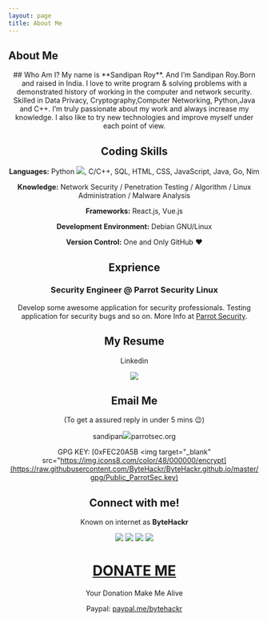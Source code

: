 ```yaml
---
layout: page
title: About Me
---
```


About Me
--------
<center>
## Who Am I?
My name is **Sandipan Roy**. And I’m Sandipan Roy.Born and raised in India. I love to write program & solving problems with a demonstrated history of working in the computer and network security. Skilled in Data Privacy, Cryptography,Computer Networking, Python,Java and C++. I’m truly passionate about my work and always increase my knowledge. I also like to try new technologies and improve myself under each point of view.


## Coding Skills
**Languages:**  Python [<img src="https://img.icons8.com/color/30/000000/snake.png">](), C/C++, SQL, HTML, CSS, JavaScript, Java, Go, Nim

**Knowledge:** Network Security / Penetration Testing / Algorithm / Linux Administration / Malware Analysis

**Frameworks:** React.js, Vue.js

**Development Environment:** Debian GNU/Linux

**Version Control:**  One and Only GitHub :heart:

## Exprience

### Security Engineer @ Parrot Security Linux
Develop some awesome application for security professionals.
Testing application for security bugs and so on.
More Info at [Parrot Security](https://parrotsec.org/).

## My Resume
Linkedin


[<img target="_blank" src="https://img.icons8.com/clouds/100/000000/resume.png">](https://www.linkedin.com/in/bytehackr/) 



## Email Me
(To get a assured reply in under 5 mins :wink:)

sandipan[<img target="_blank" src="https://img.icons8.com/color/48/000000/email.png">](mailto:sandipan@parrotsec.org)parrotsec.org

GPG KEY: [0xFEC20A5B <img target="_blank" src="https://img.icons8.com/color/48/000000/encrypt](https://raw.githubusercontent.com/ByteHackr/ByteHackr.github.io/master/gpg/Public_ParrotSec.key)

## Connect with me!
Known on internet as **ByteHackr**

[<img target="_blank" src="https://img.icons8.com/cute-clipart/64/000000/linkedin.png">](https://www.linkedin.com/in/bytehackr/)  [<img target="_blank" src="https://img.icons8.com/color/48/000000/github-2.png">](https://www.github.com/bytehackr/) [<img target="_blank" src="https://img.icons8.com/cute-clipart/64/000000/twitter.png">](https://www.twitter.com/bytehackr/) [<img target="_blank" src="https://img.icons8.com/cute-clipart/50/000000/facebook.png">](https://www.facebook.com/bytehackr/)


# <ins> DONATE ME </ins>

Your Donation Make Me Alive

Paypal: [paypal.me/bytehackr](https://paypal.me/bytehackr)


</center>






